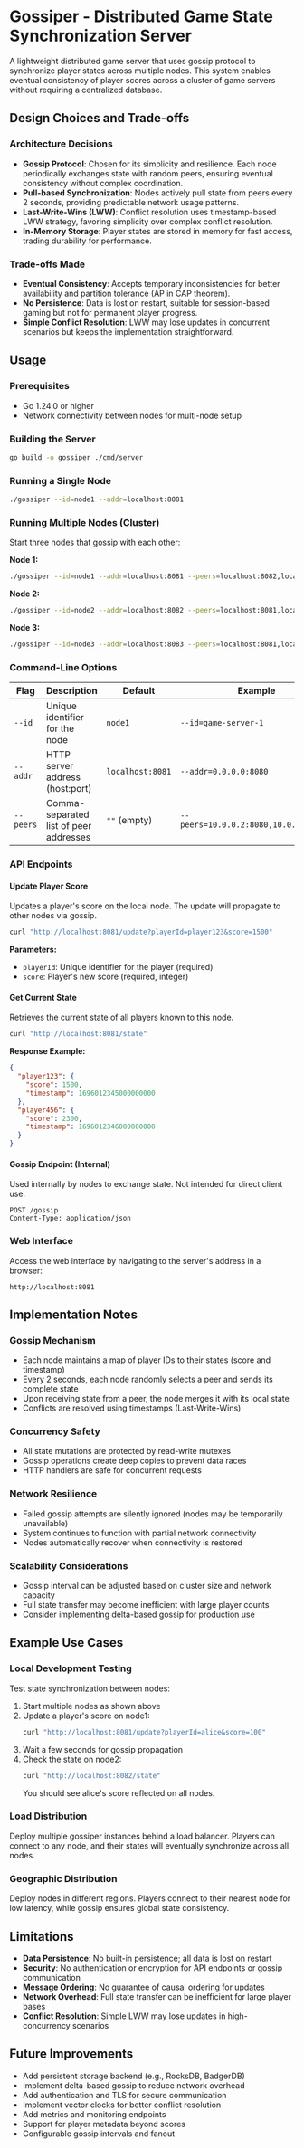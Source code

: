# Gossiper - Distributed Game State Synchronization Server

A lightweight distributed game server that uses gossip protocol to synchronize player states across multiple nodes. This system enables eventual consistency of player scores across a cluster of game servers without requiring a centralized database.

## Design Choices and Trade-offs

### Architecture Decisions
- **Gossip Protocol**: Chosen for its simplicity and resilience. Each node periodically exchanges state with random peers, ensuring eventual consistency without complex coordination.
- **Pull-based Synchronization**: Nodes actively pull state from peers every 2 seconds, providing predictable network usage patterns.
- **Last-Write-Wins (LWW)**: Conflict resolution uses timestamp-based LWW strategy, favoring simplicity over complex conflict resolution.
- **In-Memory Storage**: Player states are stored in memory for fast access, trading durability for performance.

### Trade-offs Made
- **Eventual Consistency**: Accepts temporary inconsistencies for better availability and partition tolerance (AP in CAP theorem).
- **No Persistence**: Data is lost on restart, suitable for session-based gaming but not for permanent player progress.
- **Simple Conflict Resolution**: LWW may lose updates in concurrent scenarios but keeps the implementation straightforward.

## Usage

### Prerequisites
- Go 1.24.0 or higher
- Network connectivity between nodes for multi-node setup

### Building the Server
```bash
go build -o gossiper ./cmd/server
```

### Running a Single Node
```bash
./gossiper --id=node1 --addr=localhost:8081
```

### Running Multiple Nodes (Cluster)
Start three nodes that gossip with each other:

**Node 1:**
```bash
./gossiper --id=node1 --addr=localhost:8081 --peers=localhost:8082,localhost:8083
```

**Node 2:**
```bash
./gossiper --id=node2 --addr=localhost:8082 --peers=localhost:8081,localhost:8083
```

**Node 3:**
```bash
./gossiper --id=node3 --addr=localhost:8083 --peers=localhost:8081,localhost:8082
```

### Command-Line Options

| Flag | Description | Default | Example |
|------|-------------|---------|---------|
| `--id` | Unique identifier for the node | `node1` | `--id=game-server-1` |
| `--addr` | HTTP server address (host:port) | `localhost:8081` | `--addr=0.0.0.0:8080` |
| `--peers` | Comma-separated list of peer addresses | `""` (empty) | `--peers=10.0.0.2:8080,10.0.0.3:8080` |

### API Endpoints

#### Update Player Score
Updates a player's score on the local node. The update will propagate to other nodes via gossip.

```bash
curl "http://localhost:8081/update?playerId=player123&score=1500"
```

**Parameters:**
- `playerId`: Unique identifier for the player (required)
- `score`: Player's new score (required, integer)

#### Get Current State
Retrieves the current state of all players known to this node.

```bash
curl "http://localhost:8081/state"
```

**Response Example:**
```json
{
  "player123": {
    "score": 1500,
    "timestamp": 1696012345000000000
  },
  "player456": {
    "score": 2300,
    "timestamp": 1696012346000000000
  }
}
```

#### Gossip Endpoint (Internal)
Used internally by nodes to exchange state. Not intended for direct client use.

```
POST /gossip
Content-Type: application/json
```

### Web Interface
Access the web interface by navigating to the server's address in a browser:
```
http://localhost:8081
```

## Implementation Notes

### Gossip Mechanism
- Each node maintains a map of player IDs to their states (score and timestamp)
- Every 2 seconds, each node randomly selects a peer and sends its complete state
- Upon receiving state from a peer, the node merges it with its local state
- Conflicts are resolved using timestamps (Last-Write-Wins)

### Concurrency Safety
- All state mutations are protected by read-write mutexes
- Gossip operations create deep copies to prevent data races
- HTTP handlers are safe for concurrent requests

### Network Resilience
- Failed gossip attempts are silently ignored (nodes may be temporarily unavailable)
- System continues to function with partial network connectivity
- Nodes automatically recover when connectivity is restored

### Scalability Considerations
- Gossip interval can be adjusted based on cluster size and network capacity
- Full state transfer may become inefficient with large player counts
- Consider implementing delta-based gossip for production use

## Example Use Cases

### Local Development Testing
Test state synchronization between nodes:

1. Start multiple nodes as shown above
2. Update a player's score on node1:
   ```bash
   curl "http://localhost:8081/update?playerId=alice&score=100"
   ```
3. Wait a few seconds for gossip propagation
4. Check the state on node2:
   ```bash
   curl "http://localhost:8082/state"
   ```
   You should see alice's score reflected on all nodes.

### Load Distribution
Deploy multiple gossiper instances behind a load balancer. Players can connect to any node, and their states will eventually synchronize across all nodes.

### Geographic Distribution
Deploy nodes in different regions. Players connect to their nearest node for low latency, while gossip ensures global state consistency.

## Limitations

- **Data Persistence**: No built-in persistence; all data is lost on restart
- **Security**: No authentication or encryption for API endpoints or gossip communication
- **Message Ordering**: No guarantee of causal ordering for updates
- **Network Overhead**: Full state transfer can be inefficient for large player bases
- **Conflict Resolution**: Simple LWW may lose updates in high-concurrency scenarios

## Future Improvements

- Add persistent storage backend (e.g., RocksDB, BadgerDB)
- Implement delta-based gossip to reduce network overhead
- Add authentication and TLS for secure communication
- Implement vector clocks for better conflict resolution
- Add metrics and monitoring endpoints
- Support for player metadata beyond scores
- Configurable gossip intervals and fanout